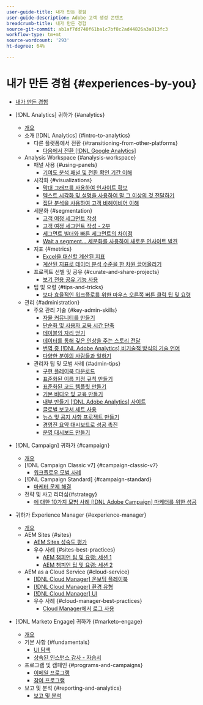 ```yaml
---
user-guide-title: 내가 만든 경험
user-guide-description: Adobe 고객 생성 콘텐츠
breadcrumb-title: 내가 만든 경험
source-git-commit: ab1af7dd740f61ba1c7bf8c2ad44826a3a013fc3
workflow-type: tm+mt
source-wordcount: '293'
ht-degree: 64%

---
```



# 내가 만든 경험 {#experiences-by-you}

+ [내가 만든 경험](/help/overview.md)

+ [!DNL Analytics] 귀하가 {#analytics}
   + [개요](/help/analytics/overview.md)
   + 소개 [!DNL Analytics] {#intro-to-analytics}
      + 다른 플랫폼에서 전환 {#transitioning-from-other-platforms}
         + [다음에서 전환 [!DNL Google Analytics]](/help/analytics/intro-to-analytics/transitioning-from-other-platforms/transition-from-google-analytics.md)
   + Analysis Workspace {#analysis-workspace}
      + 패널 사용 {#using-panels}
         + [기여도 분석 패널 및 전환 확인 기간 이해](/help/analytics/analysis-workspace/using-panels/understanding-adobe-analytics-attribution-panel-and-lookback-windows.md)
      + 시각화 {#visualizations}
         + [막대 그래프를 사용하여 인사이트 확보](/help/analytics/analysis-workspace/visualizations/unlocking-insights-with-histograms.md)
         + [텍스트 시각화 및 설명을 사용하여 말 그 이상의 것 전달하기](/help/analytics/analysis-workspace/visualizations/more-than-words-using-text-visualizations-and-descriptions.md)
         + [집단 분석을 사용하여 고객 비헤이비어 이해](/help/analytics/analysis-workspace/visualizations/use-cohort-analysis-to-understand-customer-behavior.md)
      + 세분화 {#segmentation}
         + [고객 여정 세그먼트 작성](/help/analytics/analysis-workspace/segmentation/building-customer-journey-segments.md)
         + [고객 여정 세그먼트 작성 - 2부](/help/analytics/analysis-workspace/segmentation/building-customer-journey-segments-part-two.md)
         + [세그먼트 빌더와 빠른 세그먼트의 차이점](/help/analytics/analysis-workspace/segmentation/differences-between-the-segment-builder-and-quick-segments.md)
         + [Wait a segment… 세분화를 사용하여 새로운 인사이트 발견](/help/analytics/analysis-workspace/segmentation/segmentation-to-discover-new-insights.md)
      + 지표 {#metrics}
         + [Excel을 대신할 계산된 지표](/help/analytics/analysis-workspace/metrics/goodbye-excel-hello-calculated-metrics.md)
         + [계산된 지표로 데이터 분석 수준을 한 차원 끌어올리기](../analytics/analysis-workspace/metrics/take-your-data-analysis-to-the-next-level-with-calculated-metrics.md)
      + 프로젝트 선별 및 공유 {#curate-and-share-projects}
         + [보기 전용 공유 기능 사용](/help/analytics/analysis-workspace/curate-and-share-projects/unlocking-the-power-of-view-only-sharing.md)
      + 팁 및 요령 {#tips-and-tricks}
         + [보다 효율적인 워크플로를 위한 마우스 오른쪽 버튼 클릭 팁 및 요령](/help/analytics/analysis-workspace/tips-and-tricks/right-click-tips-and-tricks-for-more-efficient-workflows.md)
   + 관리 {#administration}
      + 주요 관리 기술 {#key-admin-skills}
         + [자율 커뮤니티를 만들기](/help/analytics/administration/key-admin-skills/empowered-community.md)
         + [단순화 및 사용자 교육 시간 단축](/help/analytics/administration/key-admin-skills/simplify-training-users.md)
         + [테이블의 자리 얻기](/help/analytics/administration/key-admin-skills/gaining-a-seat-at-the-table.md)
         + [데이터를 통해 깊은 인상을 주는 스토리 전달](/help/analytics/administration/key-admin-skills/telling-impactful-stories-with-data.md)
         + [번역 중 [!DNL Adobe Analytics] 비기술적 방식의 기술 언어](/help/analytics/administration/key-admin-skills/translating-adobe-analytics-technical-language.md)
         + [다양한 분야의 사람들과 일하기](/help/analytics/administration/key-admin-skills/working-cross-functionally.md)
      + 관리자 팁 및 모범 사례 {#admin-tips}
         + [구현 플레이북 다운로드](/help/analytics/administration/admin-tips/download-the-adobe-analytics-implementation-playbook.md)
         + [표준화된 이름 지정 규칙 만들기](/help/analytics/administration/admin-tips/create-standardized-naming-conventions.md)
         + [표준화된 코드 템플릿 만들기](/help/analytics/administration/admin-tips/create-standardized-code-templates.md)
         + [기본 비디오 및 교육 만들기](/help/analytics/administration/admin-tips/create-basic-videos-and-training.md)
         + [내부 만들기 [!DNL Adobe Analytics] 사이트](/help/analytics/administration/admin-tips/create-an-internal-adobe-analytics-site.md)
         + [글로벌 보고서 세트 사용](/help/analytics/administration/admin-tips/use-a-global-report-suite.md)
         + [뉴스 및 공지 사항 프로젝트 만들기](/help/analytics/administration/admin-tips/create-a-news-and-announcements-project.md)
         + [경영진 요약 대시보드로 성공 촉진](/help/analytics/administration/admin-tips/driving-success-with-executive-summary-dashboards.md)
         + [운영 대시보드 만들기](/help/analytics/administration/admin-tips/create-operational-dashboards.md)
+ [!DNL Campaign] 귀하가 {#campaign}
   + [개요](/help/campaign/overview.md)
   + [!DNL Campaign Classic v7] {#campaign-classic-v7}
      + [워크플로우 모범 사례](/help/campaign/ac-v7/workflow-best-practices-for-marketers.md)
   + [!DNL Campaign Standard] {#campaign-standard}
      + [마케터 문제 해결](/help/campaign/acs/troubleshooting-for-marketers.md)
   + 전략 및 사고 리더십{#strategy}
      + [에 대한 10가지 모범 사례 [!DNL Adobe Campaign] 마케터를 위한 성공](/help/campaign/10-best-practices-for-marketers.md)
+ 귀하가 Experience Manager {#experience-manager}
   + [개요](/help/experience-manager/overview.md)
   + AEM Sites {#sites}
      + [AEM Sites 성숙도 평가](/help/experience-manager/sites/expert-resources/maturity-assessment.md)
      + 우수 사례 {#sites-best-practices}
         + [AEM 챔피언 팁 및 요령: 세션 1](/help/experience-manager/sites/expert-resources/champion-tips-1.md)
         + [AEM 챔피언 팁 및 요령: 세션 2](/help/experience-manager/sites/expert-resources/champion-tips-2.md)
   + AEM as a Cloud Service {#cloud-service}
      + [[!DNL Cloud Manager] 온보딩 플레이북](/help/experience-manager/cloud-service/expert-resources/aem-champions/onboarding-playbook.md)
      + [[!DNL Cloud Manager] 환경 유형](/help/experience-manager/cloud-service/expert-resources/aem-champions/environment-types.md)
      + [[!DNL Cloud Manager] UI](/help/experience-manager/cloud-service/expert-resources/aem-champions/cloud-manager-ui.md)
      + 우수 사례 {#cloud-manager-best-practices}
         + [Cloud Manager에서 로그 사용](/help/experience-manager/cloud-service/expert-resources/aem-champions/cloud-manager-using-logs.md)
+ [!DNL Marketo Engage] 귀하가 {#marketo-engage}
   + [개요](/help/marketo/overview.md)
   + 기본 사항 {#fundamentals}
      + [UI 탐색](/help/marketo/fundamentals/ui-navigation.md)
      + [상속된 인스턴스 감사 - 자습서](https://experienceleague.adobe.com/docs/experiences-by-you/auditing-an-inherited-instance/overview.html)
   + 프로그램 및 캠페인 {#programs-and-campaigns}
      + [이메일 프로그램](/help/marketo/programs/email-programs.md)
      + [참여 프로그램](/help/marketo/programs/engagement-programs.md)
   + 보고 및 분석 {#reporting-and-analytics}
      + [보고 및 분석](/help/marketo/reporting/reporting-and-analytics.md)
